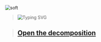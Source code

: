 ![soft](https://capsule-render.vercel.app/api?type=soft&color=f5f5f5&text=Decomposition&fontSize=50&animation=twinkling)

<!--start-->
>![Typing SVG](https://readme-typing-svg.herokuapp.com?color=F7F4F1EE&lines=Practice+click+below+⮯&font=Fira+Code&size=18&pause=1000)

>## __[Open the decomposition](https://docs.google.com/document/d/1D2SZcNkRqU75mqa8C1mOWFd2cJxsIGCxv6LOT3gNozA/edit?usp=sharing)__
<!--end-->